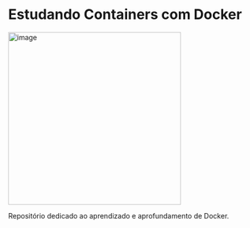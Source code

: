 # Estudando Containers com Docker

<img width="350" alt="image" src="https://github.com/fariasangelica/docker/assets/98922466/22c08068-fe59-44e0-b747-9b9c8c7e861d">

Repositório dedicado ao aprendizado e aprofundamento de Docker.
